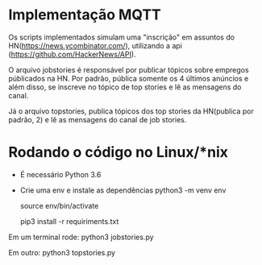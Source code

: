 
# Implementação MQTT

Os scripts implementados simulam uma "inscrição" em assuntos do HN(https://news.ycombinator.com/),
utilizando a api (https://github.com/HackerNews/API).

O arquivo jobstories é responsável por publicar tópicos sobre empregos públicados na HN. Por padrão, pública somente os 4 últimos anúncios e além disso, se inscreve no tópico de top stories e lê as mensagens do canal.

Já o arquivo topstories, publica tópicos dos top stories da HN(publica por padrão, 2) e lê as mensagens do canal de job stories.


# Rodando o código no Linux/*nix

- É necessário Python 3.6

- Crie uma env e instale as dependências
    python3 -m venv env

    source env/bin/activate 

    pip3 install -r requiriments.txt


Em um terminal rode:
python3 jobstories.py


Em outro:
python3 topstories.py
